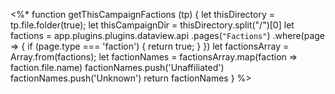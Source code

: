 <%*
function getThisCampaignFactions (tp) {
    let thisDirectory = tp.file.folder(true);
    let thisCampaignDir = thisDirectory.split("/")[0]
    let factions = app.plugins.plugins.dataview.api
        .pages(`"Factions"`)
        .where(page => {
            if (page.type === 'faction') {
                return true;
            }
        })
    let factionsArray = Array.from(factions);
    let factionNames = factionsArray.map(faction => faction.file.name)
    factionNames.push('Unaffiliated')
    factionNames.push('Unknown')
    return factionNames
}
%>